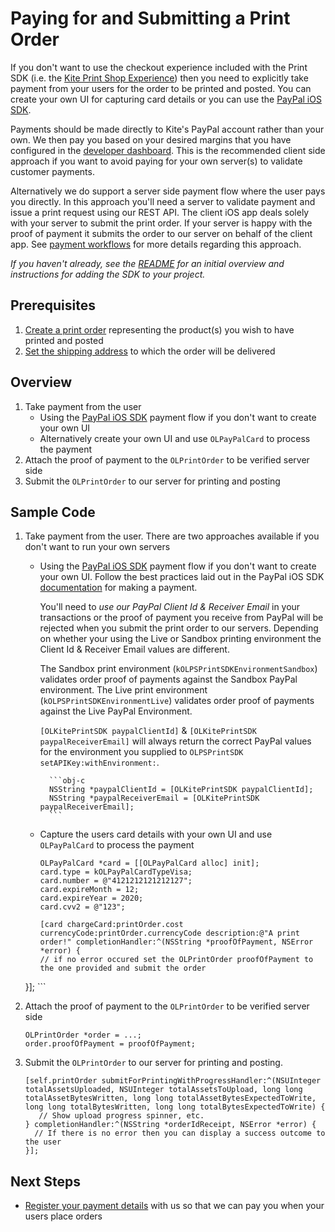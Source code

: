 Paying for and Submitting a Print Order
==============

If you don't want to use the checkout experience included with the Print SDK (i.e. the [Kite Print Shop Experience](print_shop.md)) then you need to explicitly take payment from your users for the order to be printed and posted. You can create your own UI for capturing card details or you can use the [PayPal iOS SDK](https://github.com/paypal/PayPal-iOS-SDK).

Payments should be made directly to Kite's PayPal account rather than your own. We then pay you based on your desired margins that you have configured in the [developer dashboard](https://www.kite.ly). This is the recommended client side approach if you want to avoid paying for your own server(s) to validate customer payments.

Alternatively we do support a server side payment flow where the user pays you directly. In this approach you'll need a server to validate payment and issue a print request using our REST API. The client iOS app deals solely with your server to submit the print order. If your server is happy with the proof of payment it submits the order to our server on behalf of the client app. See [payment workflows](https://www.kite.ly/docs/1.1/payment_workflows) for more details regarding this approach.

_If you haven't already, see the [README](../../README.md) for an initial overview and instructions for adding the SDK to your project._

Prerequisites
--------
1. [Create a print order](create_print_order.md) representing the product(s) you wish to have printed and posted
2. [Set the shipping address](shipping.md) to which the order will be delivered

Overview
--------
1. Take payment from the user
    - Using the [PayPal iOS SDK](https://github.com/paypal/PayPal-iOS-SDK) payment flow if you don't want to create your own UI
    - Alternatively create your own UI and use `OLPayPalCard` to process the payment
2. Attach the proof of payment to the `OLPrintOrder` to be verified server side
3. Submit the `OLPrintOrder` to our server for printing and posting

Sample Code
-----------

1. Take payment from the user. There are two approaches available if you don't want to run your own servers
    - Using the [PayPal iOS SDK](https://github.com/paypal/PayPal-iOS-SDK) payment flow if you don't want to create your own UI. Follow the best practices laid out in the PayPal iOS SDK [documentation](https://github.com/paypal/PayPal-iOS-SDK) for making a payment.

	    You'll need to *use our PayPal Client Id & Receiver Email* in your transactions or the proof of payment you receive from PayPal will be rejected when you submit the print order to our servers. Depending on whether your using the Live or Sandbox printing environment the Client Id & Receiver Email values are different.

	    The Sandbox print environment (`kOLPSPrintSDKEnvironmentSandbox`) validates order proof of payments against the Sandbox PayPal environment. The Live print environment (`kOLPSPrintSDKEnvironmentLive`) validates order proof of payments against the Live PayPal Environment.

	    `[OLKitePrintSDK paypalClientId]` & `[OLKitePrintSDK paypalReceiverEmail]` will always return the correct PayPal values for the environment you supplied to `OLPSPrintSDK setAPIKey:withEnvironment:`.

	        ```obj-c
	        NSString *paypalClientId = [OLKitePrintSDK paypalClientId];
	        NSString *paypalReceiverEmail = [OLKitePrintSDK paypalReceiverEmail];
	        ```

    - Capture the users card details with your own UI and use `OLPayPalCard` to process the payment

        ```obj-c
        OLPayPalCard *card = [[OLPayPalCard alloc] init];
        card.type = kOLPayPalCardTypeVisa;
        card.number = @"4121212121212127";
        card.expireMonth = 12;
        card.expireYear = 2020;
        card.cvv2 = @"123";

        [card chargeCard:printOrder.cost currencyCode:printOrder.currencyCode description:@"A print order!" completionHandler:^(NSString *proofOfPayment, NSError *error) {
        // if no error occured set the OLPrintOrder proofOfPayment to the one provided and submit the order
    }];
        ```
2. Attach the proof of payment to the `OLPrintOrder` to be verified server side

    ```obj-c
    OLPrintOrder *order = ...;
    order.proofOfPayment = proofOfPayment;
    ```
3. Submit the `OLPrintOrder` to our server for printing and posting.

     ```obj-c
    [self.printOrder submitForPrintingWithProgressHandler:^(NSUInteger totalAssetsUploaded, NSUInteger totalAssetsToUpload, long long totalAssetBytesWritten, long long totalAssetBytesExpectedToWrite, long long totalBytesWritten, long long totalBytesExpectedToWrite) {
        // Show upload progress spinner, etc.
    } completionHandler:^(NSString *orderIdReceipt, NSError *error) {
       // If there is no error then you can display a success outcome to the user
    }];
    ```

Next Steps
----------

- [Register your payment details](https://www.kite.ly/accounts/billing/) with us so that we can pay you when your users place orders
